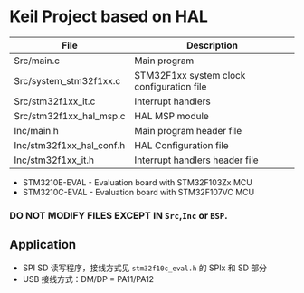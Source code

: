 # Keil Project based on HAL

File|Description
-|-
Src/main.c                 |Main program
Src/system_stm32f1xx.c     |STM32F1xx system clock configuration file
Src/stm32f1xx_it.c         |Interrupt handlers 
Src/stm32f1xx_hal_msp.c    |HAL MSP module
Inc/main.h                 |Main program header file  
Inc/stm32f1xx_hal_conf.h   |HAL Configuration file
Inc/stm32f1xx_it.h         |Interrupt handlers header file

- STM3210E-EVAL - Evaluation board with STM32F103Zx MCU
- STM3210C-EVAL - Evaluation board with STM32F107VC MCU

### DO NOT MODIFY FILES EXCEPT IN `Src`,`Inc` or `BSP`.

## Application

- SPI SD 读写程序，接线方式见 `stm32f10c_eval.h` 的 SPIx 和 SD 部分
- USB 接线方式：DM/DP = PA11/PA12
